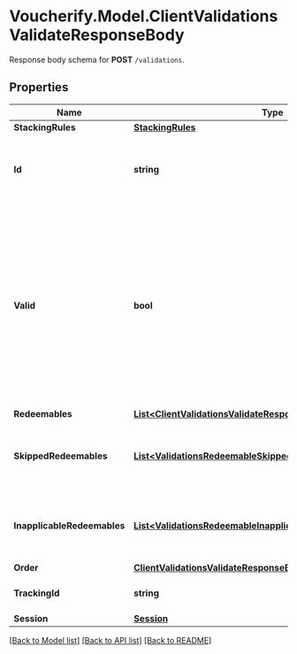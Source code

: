 # Voucherify.Model.ClientValidationsValidateResponseBody
Response body schema for **POST** `/validations`.

## Properties

Name | Type | Description | Notes
------------ | ------------- | ------------- | -------------
**StackingRules** | [**StackingRules**](StackingRules.md) |  | 
**Id** | **string** | Unique identifier of the validation, assigned by Voucherify. | [optional] 
**Valid** | **bool** | The result of the validation. It takes all of the redeemables into account and returns a &#x60;false&#x60; if at least one redeemable is inapplicable. Returns &#x60;true&#x60; if all redeemables are applicable. | [optional] 
**Redeemables** | [**List&lt;ClientValidationsValidateResponseBodyRedeemablesItem&gt;**](ClientValidationsValidateResponseBodyRedeemablesItem.md) |  | [optional] 
**SkippedRedeemables** | [**List&lt;ValidationsRedeemableSkipped&gt;**](ValidationsRedeemableSkipped.md) | Lists validation results of each skipped redeemable. | [optional] 
**InapplicableRedeemables** | [**List&lt;ValidationsRedeemableInapplicable&gt;**](ValidationsRedeemableInapplicable.md) | Lists validation results of each inapplicable redeemable. | [optional] 
**Order** | [**ClientValidationsValidateResponseBodyOrder**](ClientValidationsValidateResponseBodyOrder.md) |  | [optional] 
**TrackingId** | **string** | Hashed customer source ID. | [optional] 
**Session** | [**Session**](Session.md) |  | [optional] 

[[Back to Model list]](../../README.md#documentation-for-models) [[Back to API list]](../../README.md#documentation-for-api-endpoints) [[Back to README]](../../README.md)

